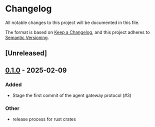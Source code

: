 # Changelog

All notable changes to this project will be documented in this file.

The format is based on [Keep a Changelog](https://keepachangelog.com/en/1.0.0/),
and this project adheres to [Semantic Versioning](https://semver.org/spec/v2.0.0.html).

## [Unreleased]

## [0.1.0](https://github.com/agntcy/agp/releases/tag/agp-gw-component-v0.1.0) - 2025-02-09

### Added

- Stage the first commit of the agent gateway protocol (#3)

### Other

- release process for rust crates
